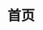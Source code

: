 ---
home: true
lang: zh-CN
title: 首页
heroText: DGX
tagline: 前端数据交互、管理工具
actions:
  - text: 快速上手
    link: /zh/introduction.html
    type: primary
  # - text: 项目简介
  #   link: /zh/guide/
  #   type: secondary
# features:
#   - title: 简洁至上
#     details: 以 Markdown 为中心的项目结构，以最少的配置帮助你专注于写作。
#   - title: Vue 驱动
#     details: 享受 Vue 的开发体验，可以在 Markdown 中使用 Vue 组件，又可以使用 Vue 来开发自定义主题。
#   - title: 高性能
#     details: VuePress 会为每个页面预渲染生成静态的 HTML，同时，每个页面被加载的时候，将作为 SPA 运行。
footer: MIT Licensed | Copyright © 2020
---
